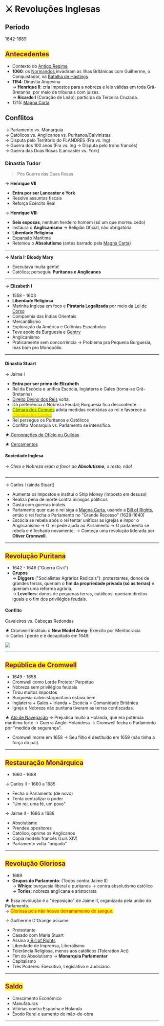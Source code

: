 # ⚔ Revoluções Inglesas

## Período

1642-1689

## <mark style="color:purple;">Antecedentes</mark>

* Contexto do [Antigo Regime](antigo-regime.md)
* **1060**: os [Normandos ](normandos.md)invadiram as Ilhas Britânicas com Guilherme, o Conquistador, na [Batalha de Hastings](batalha-de-hastings.md)
* **1154**: Dinastia Angevina \
  → **Henrique II**: cria impostos para a nobreza e leis válidas em toda Grã-Bretanha, por meio de tribunais com juízes. \
  → **Ricardo I** (Coração de Leão): participa da Terceira Cruzada.
* 1215: [Magna Carta](magna-carta.md)

## Conflitos

→ Parlamento vs. Monarquia \
→ Católicos vs. Anglicanos vs. Puritanos/Calvinistas \
→ Disputa pelo Território do FLANDRES (Fra vs. Ing) \
→ Guerra dos 100 anos (Fra vs. Ing → Disputa pelo trono francês) \
→ Guerra das Duas Rosas (Lancaster vs. York)

### Dinastia Tudor

> Pós Guerra das Duas Rosas

→ **Henrique VII**

* **Entra por ser Lancaster e York**
* Resolve assuntos fiscais
* Reforça Exército Real

→ **Henrique VIII**

* **Seis esposas**, nenhum herdeiro homem (só um que morreu cedo)
* Instaura o **Anglicanismo** → Religião Oficial, não obrigatória
* **Liberdade Religiosa**
* Expansão Marítima
* Retomou o **Absolutismo** (antes barrado pela [Magna Carta](magna-carta.md))

***

→ **Maria I: Bloody Mary**

* Executava muita gente!
* Católica; perseguiu **Puritanos e Anglicanos**

***

→ **Elizabeth I**

* 1558 - 1603
* **Liberdade Religiosa**
* Marinha Inglesa em foco e **Pirataria Legalizada** por meio da [Lei de Corso](lei-de-corso.md)
* Companhia das Índias Orientais
* Mercantilismo
* Exploração da América e Colônias Espanholas
* Teve apoio da Burguesia e [Gentry](gentry.md)
* Anglicanismo
* Praticamente sem concorrência → Problema pra Pequena Burguesia, mas bom pro Monopólio.

***

#### Dinastia Stuart

→ Jaime I

* **Entra por ser primo de Elizabeth**
* Rei da Escócia e unifica Escócia, Inglaterra e Gales (torna-se Grã-Bretanha)
* [Direito Divino dos Reis](direito-divino-dos-reis.md) volta.
* Dá preferência à Nobreza Feudal; Burguesia fica descontente.
* [<mark style="color:green;">Câmara dos Comuns</mark>](camaras.md) adota medidas contrárias ao rei e favorece a [<mark style="color:orange;">Câmara dos Lordes</mark>](camaras.md)
* Rei persegue os Puritanos e Católicos
* Confilto Monarquia vs. Parlamento se intensifica.

★[ Corporações de Ofício ou Guildas](corporacoes-de-oficio-ou-guildas.md)

★ [Cercamentos](cercamentos.md)

#### Sociedade Inglesa

→ _Clero e Nobreza eram a favor do **Absolutismo**, o resto, não!_&#x20;

<figure><img src="https://i.imgur.com/SDPNe5a.png" alt=""><figcaption></figcaption></figure>

***

→ Carlos I (ainda Stuart)

* Aumenta os impostos e institui o Ship Money (imposto em desuso)
* Realiza pena de morte contra inimigos políticos
* Gasta com guerras inúteis
* Parlamento quer que o rei siga a [Magna Carta](magna-carta.md), usando a [Bill of Rights](bill-of-rights.md), então o rei fecha o Parlamento no "Grande Recesso" (1628-1640)
* Escócia se rebela após o rei tentar unificar as igrejas e impor o Anglicanismo → O rei pede ajuda ao Parlamento → O parlamento se rebela e é fechado novamente. → Começa uma revolução liderada por **Oliver Cromwell.**

***

## <mark style="color:purple;">Revolução Puritana</mark>

* 1642 - 1649 ("Guerra Civil")
* **Grupos**\
  → **Diggers** ("Socialistas Agrários Radicais"): protestantes, donos de grandes terras, queriam o **fim da propriedade privada (só as terras)** e queriam uma reforma agrária. \
  → **Levellers**: donos de pequenas terras, católicos, queriam direitos iguais e o fim dos privilégios feudais.

#### Conflito

Cavaleiros vs. Cabeças Redondas&#x20;

★ Cromwell instituiu o **New Model Army**: Exército por Meritocracia \
→ Carlos I perde e é decapitado em 1649.

![](https://i.imgur.com/YbBL0Cw.png)

***

## <mark style="color:purple;">República de Cromwell</mark>

* 1649 - 1658
* Cromwell como Lorde Protetor Perpétuo
* Nobreza sem privilégios feudais
* Tirou muitos impostos
* Burguesia calvinista/puritana estava bem.
* Inglaterra + Gales + Irlanda + Escócia = Comunidade Britânica
* Igreja e Nobreza não puritana tiveram as terras confiscadas.

★ [Ato de Navegação](ato-de-navegacao.md) → Prejudica muito a Holanda, que era potência marítima forte → Guerra Anglo-Holandesa → Cromwell fecha o Parlamento por "medida de segurança".

* Cromwell morre em 1658 → Seu filho é destituído em 1659 (não tinha a força do pai).

***

## <mark style="color:purple;">Restauração Monárquica</mark>

* 1660 - 1688

→ Carlos II - 1660 a 1685

* Fecha o Parlamento (de novo)
* Tenta centralizar o poder
* "Um rei, uma fé, um povo"

→ Jaime II - 1686 a 1688

* Absolutismo
* Prendeu opositores
* Católico, oprime os Anglicanos
* Copia modelo francês (Luís XIV)
* Parlamento volta "brigado"

***

## <mark style="color:purple;">Revolução Gloriosa</mark>

* 1689
* **Grupos do Parlamento**: (Todos contra Jaime II) \
  → **Whigs**: burguesia liberal e puritanos → contra absolutismo católico \
  → **Tories**: nobreza anglicana e aristocrata

★ Essa revolução é a "deposição" de Jaime II, organizada pela união do Parlamento. \
→ <mark style="color:red;">Gloriosa pois não houve derramamento de sangue.</mark>

→ Guilherme D'Orange assume

* Protestante
* Casado com Maria Stuart
* Assina a[ Bill of Rights](bill-of-rights.md)
* Liberdade de Imprensa, Liberalismo
* Tolerância Religiosa, menos aos católicos (Toleration Act)
* Fim do Absolutismo → **Monarquia Parlamentar**
* Capitalismo
* Três Poderes: Executivo, Legislativo e Judiciário.

***

## <mark style="color:purple;">Saldo</mark>

* Crescimento Econômico
* Manufaturas
* Vitórias contra Espanha e Holanda
* Êxodo Rural e aumento de mão-de-obra

***
